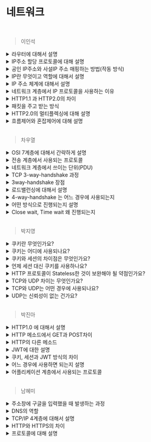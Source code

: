 # 네트워크

<br>



> 이인석

<details><summary>라우터에 대해서 설명</summary>

네트워크와 네트워크를 연결하는 3계층(네트워크 계층) 네트워크 기기
- 패킷의 도착지를 읽어 어느 네트워크로 전송하면 좋을지(최적 경로) 결정하는데, 이것을 라우팅이라고 한다
- NAT, 방화벽, VPN, QoS 등의 부가 기능을 제공하기도 한다 => 1, 2, 3 계층 역할 수행 담당

</details>

<details><summary>IP주소 할당 프로토콜에 대해 설명</summary>

DHCP => 호스트가 네트워크에 연결될 때마다 임시 IP 제공

동작 과정
1. 연결된 호스트는 브로드 캐스팅(UDP)을 통해 DHCP 서버를 찾는다 => IP가 없으므로 MAC 활용
2. DHCP 서버에서 서버 IP와 클라이언트 IP 제안 정보를 회신한다
3. 클라이언트는 서버 IP를 통해 제안 받은 클라이언트 IP에 대해 사용 요청을 보낸다
4. DHCP 서버는 받은 요청에 대해 ACK를 보내서 요청을 마무리 한다

</details>

<details><summary> 공인 IP주소와 사설IP 주소 매핑하는 방법(작동 방식) </summary>
  
외부에서 온 통신에서 목적지 주소를 매핑 테이블을 확인하여 내부의 호스트의 주소로 NAT가 변경합니다.
내부에서 외부로의 통신의 경우도 출발지 주소를 NAT를 통해서 외부 주소로 변경하여 보냅니다.

외부에서 하나의 IP 주소에서 대해 내부에서 여러 IP 주소로 사용하는 경우, 포트 번호를 활용하여 포트 번호를 매핑 테이블에 포함하여 변환을 동시에 수행합니다. (NAPT)

학교 강의 자료인데, 이해에 도움이 될 것 같아 첨부합니다.

![NAT 작동](https://github.com/STUDY-0x0E/CS-STUDY/assets/66675919/85307038-241a-433d-a9a8-05af0290163a)

![NAPT](https://github.com/STUDY-0x0E/CS-STUDY/assets/66675919/b17890a0-a388-4c4a-9df2-705923dc228f)
</details>

<details><summary>IP란 무엇이고 역할에 대해서 설명</summary>

IP 프로토콜
- 지정한 IP 주소에 데이터 전달하기 위한 프로토콜
- 패킷 단위 통신

IP 주소  
네트워크 내에서 해당 호스트(노드)를 식별하는 유일한 주소  
  
  - MAC : 하드웨어를 식별할 수 있는 물리적인 식별자
  - Port : 프로세스의 식별자  

네트워크를 구분하기 위한 네트워크 식별자와 호스트를 구분하기 위한 호스트 식별자로 구성  
식별자를 통해 연결된 장치를 

</details>

<details><summary>IP 주소 체계에 대해서 설명</summary>

IPv4
- 32비트로 2^32개 사용 가능한 주소 체계
- 호스트가 속한 네트워크 부로 호스트의 주소인 호스트 부로 나뉜다

서브넷
- 라우터와 호스트를 연결하는 부분 네트워크

서브넷 마스크
- 서브넷 내의 IP를 결정 짓는 규칙
- xxx.xxx.xxx.xxx/x의 형식으로 표현되며 마지막 수를 통해 상위 비트를 결정한다
  - 숫자에 해당하는 상위 비트를 모두 1 나머지를 0으로 하면 AND 연산을 통해 네트워크 부와 호스트 부를 추출할 수 있다.

![image](https://github.com/STUDY-0x0E/CS-STUDY/assets/66675919/020bfc09-9406-4d64-be91-8e618855b43a)

![image](https://github.com/STUDY-0x0E/CS-STUDY/assets/66675919/2a4e0592-7206-4711-aec9-b5f17abe7f15)
</details>

<details><summary>네트워크 계층에서 IP 프로토콜을 사용하는 이유</summary>

데이터를 전송하면서 최종 목적지에 도착할 수 있도록 라우팅 해주는 것이 네트워크 계층입니다.  
이 과정에서 어느 목적지에 전송할지 논리적인 주소인 IP 주소를 통해 최적 경로를 라우팅할 수 있게 IP 프로토콜을 사용합니다.

</details>

<details><summary>HTTP1.1 과 HTTP2.0의 차이</summary>

HTTP 1.1은 keep alive를 통해서 한 번의 3-way handshake 이후로 반복적으로 발생하는 것을 막아 RTT를 감소시켰으나 네트워크 내의 같은 큐에 있는 패킷의 크기에 따라 다른 패킷이 지연(TCP는 순서 보장이 이뤄지므로)되는 HOL Blocking (Head Of Line Blocking)이 발생했습니다.  

HTTP 2.0은 이러한 문제를 해결하기 위해서 Multiplexed 기술을 도입하는데, 1개의 세션으로 여러 요청을 순서에 상관없이 여러 개의 Stream으로 받아 단일 연결 내에서도 동시에 여러 메시지를 받을 수 있게 했습니다.

</details>

<details><summary>패킷을 주고 받는 방식</summary>

패킷의 송수신처의 IP 주소와 MAC 주소가 결정되면 라우팅을 통해서 어떤 경로로 갈지 결정하게 됩니다.  
그 과정에서 각각의 라우터는 패킷을 받고, 자신의 위치에서 수신처로 보내기 위해 라우팅을 진행합니다.  

하지만 라우터는 모든 네트워크의 주소를 알지 못하기 때문에 다음 라우터 MAC 주소를 수신처로 정하고, IP를 최종 수신처로 설정하여 다음 라우터로 라우팅을 진행합니다. 이렇게 라우터에서 라우터를 거치면서 홉 바이 홉 통신을 통해서 패킷은 최종 IP 주소지에 도착하게 됩니다.  

</details>

<details><summary>HTTP2.0의 멀티플렉싱에 대해 설명</summary>

HTTP 2.0은 HTTP 1.x보다 지연 시간을 줄이고 응답 시간을 더 빠르게 하기 위해 멀티 플렉싱, 헤더 압축, 서버 푸시, 요청의 우선 순위와 같은 기능을 지원하는 프로토콜입니다.

멀티 플렉싱은 기존의 HTTP 1.x 방식에서 데이터당 한 번의 연결이 발생하여 나타나는 지연 시간을 해결하기 위한 방법으로 한 번의 요청에 대해 각 데이터를 각각의 병렬 스트림으로 송수신을 진행하여 특정 스트림에 대한 문제는 해당 스트림에 대해서만 영향을 미치도록 진행하여 빠르게 송수신을 할 수 있도록 하는 방법입니다.

</details>

<details><summary>흐름제어와 혼잡제어에 대해 설명</summary>

TCP 통신에서 패킷 손실, 순서 바뀜 등의 문제가 발생할 수 있는데, 이런 문제를 해결하기 위한 방법으로 흐름 제어와 혼잡 제어가 있습니다.

흐름 제어  
- 송신측과 수신측 사이의 데이터 처리 속도 차이를 해결하기 위한 방법
- 송신측의 전송량이 수신측의 처리량 보다 클 경우 수신측의 큐를 초과하여 패킷 손실이 발생할 수 있으므로 제어가 필요

1. Stop And Wait  
- 매번 전송한 패킷에 대해서 확인 응답을 받아야만 다음 패킷 전송을 진행하는 방식
- 피드백 손상과 중복 전송을 우려하여 순서번호를 활용한다
- 무조건 하나의 패킷에 대한 수신에 대해 ACK를 받아야 진행하므로 비효율적이고 지연 시간이 크다

2. Go-Back-N ARQ  
![image](https://github.com/STUDY-0x0E/CS-STUDY/assets/66675919/17d10eb9-4b3e-449f-b073-d90b4a2e0aeb)

- 동작 방식  
  - 송신 윈도우(2^m - 1 크기, m은 순서번호 필드 비트 수)만큼 송신을 진행하고, 수신측에서 ACK를 수신하면 해당 데이터를 송신 윈도우에서 제거하고 다음 데이터로 범위를 늘려 송신 진행(윈도우 이동)
  - 만약 수신자가 데이터를 순서대로 받지 못하거나, 수신 받지 못하여 ACK가 오지 않는다면 마지막 ACK 다음 데이터를 모두 폐기하고 재전송
  - 구현이 간단하나 불필요한 재전송이 발생할 수 있음  
- 세그먼트를 하나씩 수신하므로 수신 윈도우의 크기는 1이 됨

3. Selective Repeat  
![image](https://github.com/STUDY-0x0E/CS-STUDY/assets/66675919/46838995-354c-4a7e-a703-461cc1acf96d)
- 동작 방식
  - 누적 ACK(누적되는 순서 번호가 맞는 ACK)가 수신되면 송신 윈도우를 ACK만큼 이동
  - 비누적 ACK(누적되는 순서 번호가 맞지 않는 ACK)가 수신되면 해당 세크먼트의 수신 사실 기록
  - 세그먼트 재전송 타이머가 종료될 때까지 ACK가 수신되지 않으면 해당 세그먼트 재전송(오류가 발생한 세그먼트에 대해서만 전송함) 
  - 수신자는 누적 정상 세그먼트를 수신하면 수신 윈도우를 이동하고, 비누적 정상 세그먼트를 수신하면 ACK를 회신하고 해당 세그먼트는 버퍼에 유지
- 비교적 성능이 좋으나, 구현이 어려움

혼잡 제어
- 트래픽 증가로 인해 발생하는 큐잉 지연 및 오버 플로우를 낮추는 방법
- 네트워크의 혼잡을 피하기 위해 송신측에서 보내는 데이터의 전송 속도를 강제로 줄이는 방법

1. Slow Start  
송신 윈도우 크기를 1로 시작하며 패킷이 문제없이 도착하면 각각의 패킷마다 송신 윈도우의 크기를 1씩 증가시킨다.  
결과적으로 한 번의 전송 주기가 끝나면 송신 윈도우의 크기가 2배씩 증가한다 => 지수적 증가  
타임 아웃 발생 시, 임계치를 윈도우의 절반으로 설정한다  
윈도우가 인계치에 도달하면 혼잡 회피에 진입한다

2. Congestion Avoidance (혼잡 회피)  
윈도우가 임계치에 도달하면 RTT마다 윈도우의 크기를 1씩 증가 시켜 선형적으로 증가시킨다

3. Fast Retransmit (빠른 재전송)  
수신측에서 도착해야할 순서 번호의 패킷이 도착하지 않고 다음 패킷이 도착한 경우 ACK 패킷을 제대로 도착한 패킷의 다음 순서 번호를 ACK에 담아 보낸다.  
중복된 순번의 ACK가 3번 도착하게 되면 송신측에서는 경미한 혼잡이 발생한 것으로 판단하고, 재전송을 진행하고 윈도우의 크기를 감소시킨다.

4. Fast Recovery (빠른 회복)  
혼잡이 발생한 경우 임계치의 크기를 현재 윈도우의 1/2로 설정한다.  
손실된 세그먼트를 재전송하고, 임계치의 크기를 3 늘린다.
여전히 중복 ACK가 수신될 경우 윈도우의 크기를 1씩 늘린다.
정상 ACK가 수신될 경우 현재 윈도우의 크기를 임계치로 설정하고, 혼잡 회피에 진입한다.

![image](https://github.com/STUDY-0x0E/CS-STUDY/assets/66675919/06e8d0bc-5fa4-4331-9046-790b321308a2)

</details>

<br>



> 차우열

<details><summary>OSI 7계층에 대해서 간략하게 설명</summary>
  응용, 표현, 세션, 전송, 네트워크, 링크,물리 …
</details>

<details><summary>전송 계층에서 사용되는 프로토콜</summary>
  TCP와 UDP
</details>

<details><summary>네트워크 계층에서 쓰이는 단위(PDU)</summary>

</details>

<details><summary>TCP 3-way-handshake 과정</summary>
  클라이언트는 서버에 SYN전송, 서버가 클라이언트 SNY+1, ACK, ...
</details>

<details><summary>3way-handshake 장점 </summary>
  연결을 확인해서 데이터를 확실하게 전달, 신뢰성있는 통신 보장, 연결 요청
</details>

<details><summary> 로드밸런싱에 대해서 설명 </summary>
  부하를 분산하는 역할
</details>

<details><summary> 4-way-handshake 는 어느 경우에 사용되는지 </summary>
  통신 연결을 종료하는 경우에 사용
</details>

<details><summary> 어떤 방식으로 진행되는지 설명 </summary>
  ...
</details>

<details><summary> Close wait, Time wait 왜 진행되는지 </summary>
  ...
</details>

<br>




> 박지영

<details><summary> 쿠키란 무엇인가요? </summary>
  <br>
  쿠키는 서버가 사용자의 웹 브라우저에 전송하는 데이터 조각으로, key=value형식의 문자열 데이터 묶음입니다.<br>
  HTTP 프로토콜은 Stateless하기 때문에 서버와 클라이언트 간의 연결 유지를 구현하기 위해 서로를 인식할 수 있는 식별 데이터인 쿠키를 사용합니다.
</details>

<details><summary> 쿠키는 어디에 사용되나요? </summary>
  <br>
  쿠키는 세션 관리, 개인화, 트래킹에 사용됩니다. <br>
  로그인이나 장바구니 유지, 다크모드 혹은 언어 설정, 사용자의 데이터 수집을 통해 리타게팅 광고 등의 사례가 있습니다.
</details>

<details><summary> 쿠키와 세션의 차이점은 무엇인가요? </summary>
  <br>
  쿠키는 클라이언트의 웹 브라우저에 저장되고 세션은 서버에 있는 세션 저장소에 저장됩니다.
</details>

<details><summary> 언제 세션 대신 쿠키를 사용하나요? </summary>
  <br>
  세션은 서버의 자원을 사용하기 때문에 서버의 메모리와 속도 측면에서 쿠키가 유리한 경우가 있습니다.
</details>

<details><summary> HTTP 프로토콜이 Stateless한 것이 보완해야 될 약점인가요? </summary>
  <br>
  stateless하다는 것은 서버가 클라이언트의 상태를 저장하지 않는 것을 뜻합니다.<br>
  서버에 상태를 저장하지 않으므로 서버 확장이 용이하다는 장점이 있으나 클라이언트가 연결을 위한 데이터를 추가 전송해야한다는 단점이 있습니다.<br>
  그렇기 때문에 쿠키, 세션 등을 이용하여 최소한으로 상태를 유지할 수 있도록 해야 합니다.
</details>

<details><summary> TCP와 UDP 차이는 무엇인가요? </summary>
  <br>
  TCP는 신뢰성이 높고 전송 속도가 상대적으로 느리며 헤더 크기가 상대적으로 큽니다.<br>
  UDP는 데이터 손실이나 순서 뒤바뀜의 가능성이 있고 전송 속도가 빠르며 헤더 크기가 작습니다.
</details>

<details><summary> TCP와 UDP는 어떤 경우에 사용되나요? </summary>
  <br>
  TCP는 이메일 전송, 파일 전송과 같은 신뢰성 높은 연결을 위해 사용하고, UDP는 스트리밍, DNS와 같은 빠른 속도가 필요한 연결을 위해 사용합니다.
</details>

<details><summary> UDP는 신뢰성이 없는 건가요? </summary>
  <br>
  UDP는 각 패킷이 독립적으로 최적의 경로를 선택하여 이동하는 데이터그램 패킷 교환 방식을 사용하기 때문에 도착 순서가 달라지거나 데이터가 손실될 가능성이 있습니다.
</details>

<br>


> 박진아

<details><summary> HTTP1.0 에 대해서 설명 </summary>

- 단일 연결: 하나의 연결당 하나의 요청을 처리하도록 설계되어 있어 매 연결마다 3-way-handshake를 열기 때문에 RTT시간이 걸린다.

- 비연결성: 요청을 주고받을 때만 연결을 유지하고 응답을 주고나면 TCP/IP 연결을 끊는다.
  
</details>

<details><summary> HTTP 메소드에서 GET과 POST차이 </summary>

- GET은 URL 파리멑에 요청하는 데이터를 담아 보낸다. POST는 body에 데이터를 담아 보낸다. 

- GET요청은 멱등(연산을 여러 번 적용하더라도 결과가 달라지지 않는 성질)하다.

- RESTFUL 관점에서 GET은 서버의 리소스에서 데이터를 요청할 때, POST는 리소스를 새로 생성하거나 업데이트 할 떄 사용한다.
</details>

<details><summary> HTTP의 다른 메소드  </summary>

  - PUT: 리소스를 변경한다.

  - DELETE: 특정 리소스를 삭제한다.

  - PATCH: 리소스의 일부분을 수정한다.
</details>

<details><summary> JWT에 대한 설명 </summary>
  
  인증과 인과 정보, 헤드(헤시 알고리즘) 페이로드(사용자 정보) 시그니처(헤더와 페이로드를 암호화 할 수 있는 공개키)로 구성되어 있다. 
  JSON은 일반적인 프로그래밍 언어이므로 범용성이 좋아 다른 플랫폼과의 통신 이점을 가진다.
</details>

<details><summary> 쿠키, 세션과 JWT 방식의 차이 </summary>

- 쿠키: 서버가 보낸 정보를 브라우저(클라이언트)에 저장한다.

- 세션: 서버는 사용자의 정보를 저장하고 session id를 쿠키에 저장한다.

- jwt: 인증 정보를 저장소를 따로 관리하지 않아도 사용자의 인증이 가능하다.
</details>

<details><summary> 어느 경우에 사용하면 되는지 설명 </summary>

- 쿠키: 사용자의 로그인 상태 유지 

- 세션: 특정 게시물에 접근하거나 특정 기능을 사용 (예: 은행 세션 로그인)

- JWT: 서로 다른 서비스 간에 사용자 정보를 안전하게 전달 할 때 사용 (예: OAuth)
</details>

<details><summary> 어플리케이션 계층에서 사용되는 프로토콜 </summary>

- HTTP, HTTPS, FTP, SMTP, DNS, DHCP

  - HTTP: 웹 브라우저와 웹 서버 간에 데이터를 전송
  
  - HTTPPS: HTTP의 보안 버전. SSL/TLS를 사용하여 데이터를 암호화
  
  - FTP: 파일 전송 프로토콜
  
  - SMTP: 전자 메일 프로토콜
  
  - DNS: 도메인 이름과 IP 주소를 매핑
  
  - DHCP: 네트워크에서 자동으로 IP 주소를 할당
</details>

<br>



> 남혜미

<details><summary> 주소창에 구글을 입력했을 때 발생하는 과정 </summary>
  
  (DNS (도메인) 와 HTTP 중 하나에 포커싱을 맞춰서 대답)
</details>

<details><summary> DNS의 역할 </summary>
  Domain name 과 IP주소를 매핑해준다.
</details>

<details><summary> TCP/IP 4계층에 대해서 설명 </summary>
  응용 계층, 전송 계층, 인터넷 계층, 링크 계층
</details>

<details><summary> HTTP와 HTTPS의 차이 </summary>
  
  HTTP의 보안 문제를 해결하기 위해 TSL/SSL을 적용하여 데이터를 암호화한게 HTTPS이다.
</details>

<details><summary> 프로토콜에 대해 설명 </summary>
  서로 다른 기기에서 데이터(메시지)를 원할하게 주고 받기 위한 통신 규약 및 약속이다.
</details>


